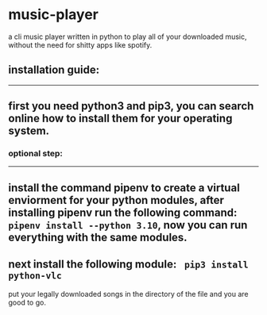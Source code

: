 # music-player
a cli music player written in python to play all of your downloaded music, without the need for shitty apps like spotify.

## installation guide:
---
first you need python3 and pip3, you can search online how to install them for your operating system.
---
### optional step:
---
install the command pipenv to create a virtual enviorment for your python modules, after installing pipenv run the following command: ``` pipenv install --python 3.10 ```, now you can run everything with the same modules.
---
next install the following module: ``` pip3 install python-vlc```
---
put your legally downloaded songs in the directory of the file and you are good to go.
